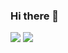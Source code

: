 ### Hi there 👋

<!--
**TiffanyKariuki/TiffanyKariuki** is a ✨ _special_ ✨ repository because its `README.md` (this file) appears on your GitHub profile.

Here are some ideas to get you started:

- 🔭 I’m currently studying software engineering at ALX
- 🌱 I’m currently learning C and python
- 📫 How to reach me:tiffanykariuki17@gmail.com
-->
<img src="(https://github-readme-stats.vercel.app/api?username=TiffanyKariuki)](https://github.com/TiffanyKariuki/github-readme-stats)"/>
<img src="(https://github-readme-stats.vercel.app/api/top-langs/?username=TiffanyKariuki&layout=compact)]"/>
